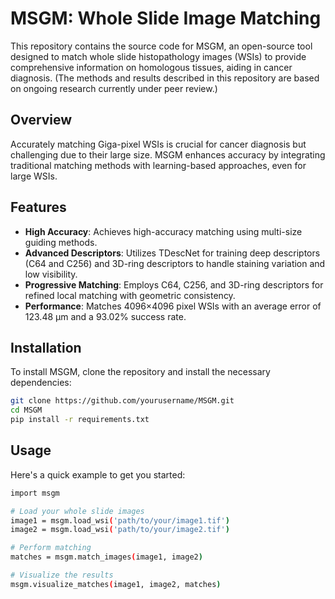 # MSGM: Whole Slide Image Matching

This repository contains the source code for MSGM, an open-source tool designed to match whole slide histopathology images (WSIs) to provide comprehensive information on homologous tissues, aiding in cancer diagnosis. (The methods and results described in this repository are based on ongoing research currently under peer review.)

## Overview

Accurately matching Giga-pixel WSIs is crucial for cancer diagnosis but challenging due to their large size. MSGM enhances accuracy by integrating traditional matching methods with learning-based approaches, even for large WSIs.

## Features

- **High Accuracy**: Achieves high-accuracy matching using multi-size guiding methods.
- **Advanced Descriptors**: Utilizes TDescNet for training deep descriptors (C64 and C256) and 3D-ring descriptors to handle staining variation and low visibility.
- **Progressive Matching**: Employs C64, C256, and 3D-ring descriptors for refined local matching with geometric consistency.
- **Performance**: Matches 4096×4096 pixel WSIs with an average error of 123.48 μm and a 93.02% success rate.

## Installation

To install MSGM, clone the repository and install the necessary dependencies:

```bash
git clone https://github.com/yourusername/MSGM.git
cd MSGM
pip install -r requirements.txt
```

## Usage
Here's a quick example to get you started:

```bash
import msgm

# Load your whole slide images
image1 = msgm.load_wsi('path/to/your/image1.tif')
image2 = msgm.load_wsi('path/to/your/image2.tif')

# Perform matching
matches = msgm.match_images(image1, image2)

# Visualize the results
msgm.visualize_matches(image1, image2, matches)
```
